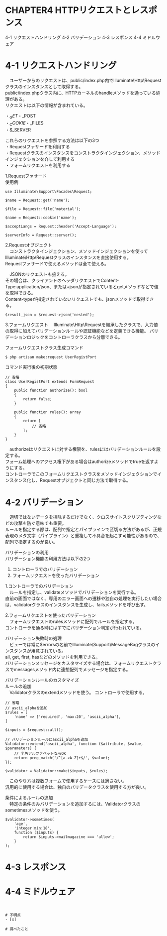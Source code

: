 # CHAPTER4 HTTPリクエストとレスポンス
4-1 リクエストハンドリング
4-2 バリデーション
4-3 レスポンス
4-4 ミドルウェア

# 4-1 リクエストハンドリング
　ユーザーからのリクエストは、public/index.php内でIlluminate\Http\Requestクラスのインスタンスとして取得する。  
public/index.phpクラス内に、HTTPカーネルのhandleメソッドを通っている処理がある。  
リクエストは以下の情報が含まれている。  

・$_GET  
・$_POST  
・$_COOKIE  
・$_FILES  
・$_SERVER  

これらのリクエストを参照する方法は以下の3つ  
・Requestファサードを利用する  
・Requestクラスのインスタンスをコンストラクタインジェクション、メソッドインジェクションを介して利用する  
・フォームリクエストを利用する  

1.Requestファサード  
使用例
```
use Illuminate\Support\Facades\Request;

$name = Request::get('name');

$file = Request::file('material');

$name = Request::cookie('name');

$acceptLangs = Request::header('Accept-Language');

$serverInfo = Request::server();
```

2.Requestオブジェクト  
　コンストラクタインジェクション、メソッドインジェクションを使ってIlluminate\Http\Requestクラスのインスタンスを直接使用する。  
Requestファサードで使えるメソッドは全て使える。  

　JSONのリクエストも扱える。  
その場合は、クライアントのヘッダリクエストでContent-Type:application/json、または+jsonが指定されているとgetメソッドなどで値を取得できる。  
Content-typeが指定されていないリクエストでも、jsonメソッドで取得できる。
```
$result_json = $request->json('nested');
```

3.フォームリクエスト
　Illuminate\Http\Requestを継承したクラスで、入力値の取得に加えてバリデーションルールや認証機能などを定義できる機能。
バリデーションロジックをコントローラクラスから分離できる。

フォームリクエストクラス生成コマンド
```
$ php artisan make:request UserRegistPort
```

コマンド実行後の初期状態
```
// 省略
class UserRegistPort extends FormRequest
{
    public function authorize(): bool
    {
        return false;
    }

    public function rules(): array
    {
        return [
            // 省略
        ];
    }
}
```
　authorizeはリクエストに対する権限を、rulesにはバリデーションルールを設定する。  
フォーム処理へのアクセス権下がある場合はauthorizeメソッドでtrueを返すようにする。  
コントローラでこのフォームリクエストクラスをメソッドインジェクションでインスタンス化し、Requestオブジェクトと同じ方法で取得する。

# 4-2 バリデーション
　適切ではないデータを排除するだけでなく、クロスサイトスクリプティングなどの攻撃を防ぐ意味でも重要。  
ルールを指定する際は、配列で指定とパイプラインで区切る方法があるが、正規表現のメタ文字（パイプライン）と重複して不具合を起こす可能性があるので、配列で指定するのが良い。

バリデーションの利用  
バリデーション機能の利用方法は以下の2つ  
1. コントローラでのバリデーション
2. フォームリクエストを使ったバリデーション

1.コントローラでのバリデーション  
　ルールを指定し、validateメソッドでバリデーションを実行する。  
直前の画面ではなく、専用のエラー画面への遷移や独自の処理を実行したい場合は、validatorクラスのインスタンスを生成し、failsメソッドを呼び出す。

2.フォームリクエストを使ったバリデーション  
　フォームリクエストのrulesメソッドに配列でルールを指定する。  
コントローラを通る時にはすでにバリデーション判定が行われている。  

バリデーション失敗時の処理  
　ビューでは常に$errorsの名前でIlluminate\Support\MessageBagクラスのインスタンスが用意されている。  
all, get, first, hasなどのメソッドを利用できる。  
バリデーションメッセージをカスタマイズする場合は、フォームリクエストクラスでmessagesメソッド内に連想配列でメッセージを指定する。

バリデーションルールのカスタマイズ  
ルールの追加  
　Validatorクラスのextendメソッドを使う。
コントローラで使用する。
```
// 省略
// ascii_alphaを追加
$rules = [
    'name' => ['required', 'max:20', 'ascii_alpha'],
]

$inputs = $request::all();

// バリデーションルールにascii_alphaを追加
Validator::extend('ascii_alpha', function ($attribute, $value, $parameters) {
    // 半角アルファベットならOK
    return preg_match('/^[a-zA-Z]+$/', $value);
});

$validator = Validator::make($inputs, $rules);
```
　このやり方は複数フォームで使用するケースには適さない。  
汎用的に使用する場合は、独自のバリデータクラスを使用する方が良い。

条件によるルールの追加  
　特定の条件のみバリデーションを追加するには、Validatorクラスのsometimesメソッドを使う。
```
$validator->sometimes(
    'age',
    'integer|min:18',
    function ($inputs) {
        return $inputs->mailmagazine === 'allow';
    }
);
```



# 4-3 レスポンス

# 4-4 ミドルウェア


```


# 不明点
- [x] 

# 調べたこと

